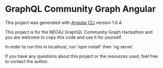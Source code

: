 # GraphQL Community Graph Angular

This project was generated with [Angular CLI](https://github.com/angular/angular-cli) version 1.0.4.

This project is for the NEO4J GraphQL Community Graph Hackathon and you are welcome to copy this code and use it for yourself.

In order to run this in localhost, run 'npm install' then 'ng serve'. 

If you have any questions about this project or the resources used, feel free to contact the author.